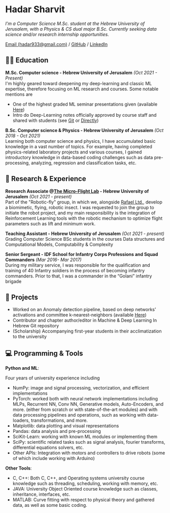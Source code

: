 # Hadar Sharvit

_I’m a Computer Science M.Sc. student at the Hebrew University of
Jerusalem, with a Physics & CS dual major B.Sc. Currently seeking data
science and/or research internship opportunities._ <br>

[Email (hadar933@gmail.com)](mailto:hadar933@gmail.com) / [GitHub](https://github.com/Hadar933) / [LinkedIn](https://www.linkedin.com/in/hadar-sharvit/) 

## 🧑‍🏫 Education

**M.Sc. Computer science - Hebrew University of Jerusalem**   _(Oct 2021 - Present)_ <br>
I'm highly geared toward deepening my deep-learning and classic ML expertise, therefore focusing on ML research and courses. Some notable mentions are
  - One of the highest graded ML seminar presentations given (available [Here](https://drive.google.com/file/d/1oI3UvitekoTniCOtnQemC5ZpkfK15zMf/view))
  - Intro do Deep-Learning notes officially approved by course staff and shared with students (see [Git](https://github.com/Hadar933/Intro-to-Deep-Learning) or [Directly](https://drive.google.com/file/d/1zVkw5lkE8bqBvSb5qZ4zdJX1pPC-F758/view))

**B.Sc. Computer science & Physics - Hebrew University of Jerusalem**   _(Oct 2018 - Oct 2021)_ <br>
Learning both computer science and physics, I have accumulated basic knowledge in a vast number of topics. For example, having completed physics-related laboratory projects and various courses, I gained introductory knowledge in data-based coding challenges such as data pre-processing, analyzing, regression and classification tasks, etc.

## 🔬 Research & Experience

**Research Associate @[The Micro-Flight Lab](https://www.beatus-lab.org/) - Hebrew University of Jerusalem** _(Oct 2021 - present)_ <br>
Part of the "Robotic-fly" group, in which we, alongside [Rafael Ltd.](https://www.rafael.co.il/), develop
a biomimetic, flying, robotic insect. I was requested to join the group to
initiate the robot project, and my main responsibility is the integration of Reinforcement Learning tools with the robotic mechanism to 
optimize flight parameters such as lift and minimum work.

**Teaching Assistant - Hebrew University of Jerusalem** _(Oct 2021 - present)_ <br>
Grading Computer Science BSc students in the courses Data structures
and Computational Models, Computability & Complexity

**Senior Sergeant - IDF School for Infantry Corps Professions and Squad Commanders** _(Mar 2016- Mar 2017)_ <br>
During my military service, I was responsible for the qualification and training of 40 Infantry soldiers in
the process of becoming infantry commanders. Prior to that, I was a commander in the “Golani” infantry brigade

## 🎯 Projects
- Worked on an Anomaly detection pipeline, based on deep networks' activations and committee k-nearest-neighbors (available [Here](https://github.com/Hadar933/Deep-Committee-kNN))
- Contributor and chapter author/editor in Machine & Deep Learning In Hebrew Git repository
- (Scholarship) Accompanying first-year students in their acclimatization to the university

## 💻 Programming & Tools
**Python and ML**:

Four years of university experience including
- NumPy: image and signal processing, vectorization, and efficient implementations
- PyTorch: worked both with neural network implementations including MLPs, Recurrent NN, Conv NN, Generative models, Auto-Encoders, and more. (either from scratch or with state-of-the-art modules) and with data processing pipelines and operations, such as working with data-loaders, transformations, and more.
- Matplotlib: data plotting and visual representations
- Pandas: data analysis and pre-processing
- SciKit-Learn: working with known ML modules or implementing them
- SciPy: scientific related tasks such as signal analysis, fourier transforms, differential equations solvers, etc.
- Other APIs:  Integration with motors and controllers to drive robots (some of which include working with Arduino)
 
**Other Tools**:
- C, C++: Both C, C++, and Operating systems university course knowledge such as threading, scheduling, working with memory, etc. 
- JAVA: University Object Oriented course knowledge such as classes, inheritance, interfaces, etc.
- MATLAB: Curve fitting with respect to physical theory and gathered data, as well as some basic coding.
